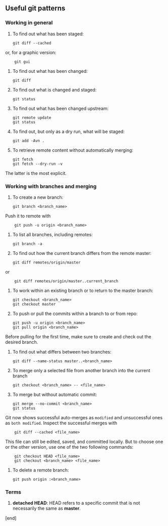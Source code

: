 ## Useful git patterns

### Working in general

 1. To find out what has been staged:

        git diff --cached

   or, for a graphic version:

        git gui

 1. To find out what has been changed:

        git diff

 1. To find out what is changed and staged:

        git status

 1. To find out what has been changed upstream:

        git remote update
        git status

 1. To find out, but only as a dry run, what will be staged:

        git add -Avn .

 1. To retrieve remote content without automatically merging:

        git fetch
        git fetch --dry-run -v

   The latter is the most explicit.

### Working with branches and merging

 1. To create a new branch:

        git branch <branch_name>

   Push it to remote with

        git push -u origin <branch_name>

 1. To list all branches, including remotes:

        git branch -a

 1. To find out how the current branch differs from the remote master:

        git diff remotes/origin/master

   or

        git diff remotes/origin/master..current_branch

 1. To work within an existing branch or to return to the master branch:

        git checkout <branch_name>
        git checkout master

 1. To push or pull the commits within a branch to or from repo:

        git push -u origin <branch_name>
        git pull origin <branch_name>

   Before pulling for the first time, make sure to create and check out the desired branch.

 1. To find out what differs between two branches:

        git diff --name-status master..<branch_name>

 1. To merge only a selected file from another branch into the current branch

        git checkout <branch_name> -- <file_name>

 1. To merge but without automatic commit:

        git merge --no-commit <branch_name>
        git status

   Git now shows successful auto-merges as `modified` and unsuccessful ones as `both modified`. Inspect the successful merges with

        git diff --cached <file_name>

   This file can still be edited, saved, and committed locally. But to choose one or the other version, use one of the two following commands:

        git checkout HEAD <file_name>
        git checkout <branch_name> <file_name>

 1. To delete a remote branch:

        git push origin :<branch_name>

### Terms

 1. **detached HEAD**: HEAD refers to a specific commit that is not necessarily the same as **master**.

[end]
